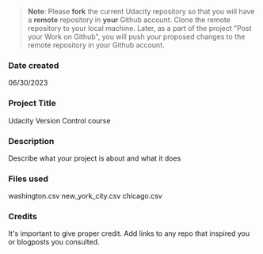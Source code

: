 >**Note**: Please **fork** the current Udacity repository so that you will have a **remote** repository in **your** Github account. Clone the remote repository to your local machine. Later, as a part of the project "Post your Work on Github", you will push your proposed changes to the remote repository in your Github account.

### Date created
06/30/2023

### Project Title
Udacity Version Control course

### Description
Describe what your project is about and what it does

### Files used
washington.csv
new_york_city.csv
chicago.csv

### Credits
It's important to give proper credit. Add links to any repo that inspired you or blogposts you consulted.

